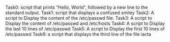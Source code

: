Task0:  script that prints “Hello, World”, followed by a new line to the standard output.
Task1: script that displays a confused smiley
Task2: A script to Display the content of the /etc/passwd file.
Task3: A script to Display the content of /etc/passwd and /etc/hosts
Task4: A script to Display the last 10 lines of /etc/passwd
Task5: A script to Display the first 10 lines of /etc/passwd
Task6: a script that displays the third line of the file iacta
